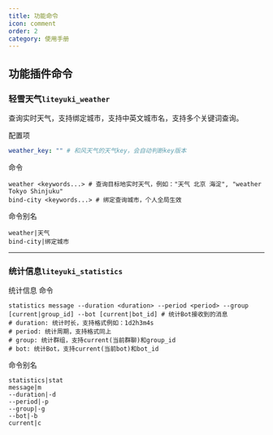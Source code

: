 ```yaml
---
title: 功能命令
icon: comment
order: 2
category: 使用手册
---
```


## 功能插件命令

### **轻雪天气`liteyuki_weather`**

查询实时天气，支持绑定城市，支持中英文城市名，支持多个关键词查询。

配置项

```yaml
weather_key: "" # 和风天气的天气key，会自动判断key版本
```

命令

```shell
weather <keywords...> # 查询目标地实时天气，例如："天气 北京 海淀", "weather Tokyo Shinjuku"
bind-city <keywords...> # 绑定查询城市，个人全局生效
```

命令别名

```shell
weather|天气
bind-city|绑定城市
```

***

### **统计信息`liteyuki_statistics`**

统计信息
命令

```shell
statistics message --duration <duration> --period <period> --group [current|group_id] --bot [current|bot_id] # 统计Bot接收到的消息
# duration: 统计时长，支持格式例如：1d2h3m4s
# period: 统计周期，支持格式同上
# group: 统计群组，支持current(当前群聊)和group_id
# bot: 统计Bot，支持current(当前bot)和bot_id
```

命令别名

```shell
statistics|stat  
message|m  
--duration|-d  
--period|-p  
--group|-g  
--bot|-b
current|c
```